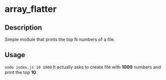 array_flatter
====================

Description
---------------------

Simple module that prints the top N numbers of a file. 

Usage
---------------------
<code>node index.js 10 1000</code>
It actually asks to create file with **1000** numbers and print the top **10**.